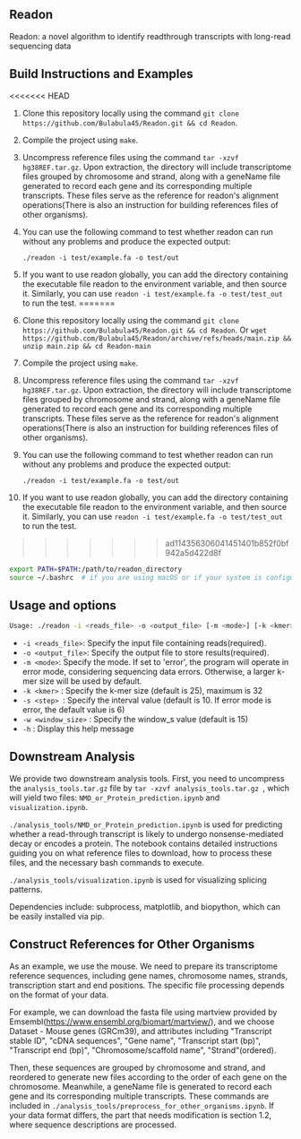 ## Readon

Readon: a novel algorithm to identify readthrough transcripts with long-read sequencing data




## Build Instructions and Examples

<<<<<<< HEAD
1. Clone this repository locally using the command `git clone https://github.com/Bulabula45/Readon.git && cd Readon`.

2. Compile the project using  `make`.

3. Uncompress reference files using the command `tar -xzvf hg38REF.tar.gz`. Upon extraction, the directory will include transcriptome files grouped by chromosome and strand, along with a geneName file generated to record each gene and its corresponding multiple transcripts. These files serve as the reference for readon's alignment operations(There is also an instruction for building references files of other organisms).

4. You can use the following command to test whether readon can run without any problems and produce the expected output:

   `./readon -i test/example.fa -o test/out`

5. If you want to use readon globally, you can add the directory containing the executable file readon to the environment variable, and then source it. Similarly, you can use `readon -i test/example.fa -o test/test_out` to run the test.
=======
1. Clone this repository locally using the command `git clone https://github.com/Bulabula45/Readon.git && cd Readon`. Or `wget https://github.com/Bulabula45/Readon/archive/refs/heads/main.zip && unzip main.zip && cd Readon-main`

3. Compile the project using  `make`.

4. Uncompress reference files using the command `tar -xzvf hg38REF.tar.gz`. Upon extraction, the directory will include transcriptome files grouped by chromosome and strand, along with a geneName file generated to record each gene and its corresponding multiple transcripts. These files serve as the reference for readon's alignment operations(There is also an instruction for building references files of other organisms).

5. You can use the following command to test whether readon can run without any problems and produce the expected output:

   `./readon -i test/example.fa -o test/out`

6. If you want to use readon globally, you can add the directory containing the executable file readon to the environment variable, and then source it. Similarly, you can use `readon -i test/example.fa -o test/test_out` to run the test.
>>>>>>> ad114356306041451401b852f0bf942a5d422d8f

   ```sh
   export PATH=$PATH:/path/to/readon_directory
   source ~/.bashrc  # if you are using macOS or if your system is configured to use ~/.bash_profile
   ```



   

## Usage and options

```sh
Usage: ./readon -i <reads_file> -o <output_file> [-m <mode>] [-k <kmer>] [-s <step>] [-w <window_size>] [-h]
```

- `-i <reads_file>`: Specify the input file containing reads(required).
- `-o <output_file>`: Specify the output file to store results(required).
- `-m <mode>`: Specify the mode. If set to 'error', the program will operate in error mode, considering sequencing data errors. Otherwise, a larger k-mer size will be used by default.
- `-k <kmer>` : Specify the k-mer size (default is 25), maximum is 32
- `-s <step> `: Specify the interval value (default is 10. If error mode is error, the default value is 6)
- `-w <window_size>` : Specify the window_s value (default is 15)
- `-h` : Display this help message





## Downstream Analysis 

We provide two downstream analysis tools. First, you need to uncompress the `analysis_tools.tar.gz` file by `tar -xzvf analysis_tools.tar.gz `, which will yield two files: `NMD_or_Protein_prediction.ipynb` and `visualization.ipynb`.

`./analysis_tools/NMD_or_Protein_prediction.ipynb` is used for predicting whether a read-through transcript is likely to undergo nonsense-mediated decay or encodes a protein. The notebook contains detailed instructions guiding you on what reference files to download, how to process these files, and the necessary bash commands to execute.

 `./analysis_tools/visualization.ipynb` is used for visualizing splicing patterns.

Dependencies include: subprocess, matplotlib, and biopython, which can be easily installed via pip.





## Construct References for Other Organisms

As an example, we use the mouse. We need to prepare its transcriptome reference sequences, including gene names, chromosome names, strands, transcription start and end positions. The specific file processing depends on the format of your data.

For example, we can download the fasta file using martview provided by Emsembl(https://www.ensembl.org/biomart/martview/), and we choose Dataset - Mouse genes (GRCm39), and attributes including "Transcript stable ID", "cDNA sequences", "Gene name", "Transcript start (bp)", "Transcript end (bp)", "Chromosome/scaffold name", "Strand"(ordered).

Then, these sequences are grouped by chromosome and strand, and reordered to generate new files according to the order of each gene on the chromosome. Meanwhile, a geneName file is generated to record each gene and its corresponding multiple transcripts. These commands are included in `./analysis_tools/preprocess_for_other_organisms.ipynb`. If your data format differs, the part that needs modification is section 1.2, where sequence descriptions are processed.








